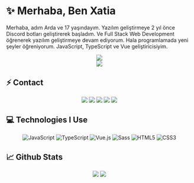 # ✨ Merhaba, Ben Xatia

Merhaba, adım Arda ve 17 yaşındayım. Yazılım geliştirmeye 2 yıl önce Discord botları geliştirerek başladım. Ve Full Stack Web Development öğrenerek yazılım geliştirmeye devam ediyorum. Hala programlamada yeni şeyler öğreniyorum. JavaScript, TypeScript ve Vue geliştiricisiyim. 

<div align="center">
    <img src="https://komarev.com/ghpvc/?username=xatiamarka&color=dc143c"/>
</div>

<div align="center">
    <a href="https://discord.com/users/419516250784530442" title="Discord Profile"><img src="https://lanyard-profile-readme.vercel.app/api/712272819949404210"></a>
</div>

## ⚡ Contact

<div align="center">
    <a href="https://discord.com/users/419516250784530442" target="_blank"><img src="https://shields.io/badge/Xatiamarka-111111.svg?&style=for-the-badge&logo=discord"></a>
    <a href="https://github.com/xatiamarka" target="_blank"><img src="https://shields.io/badge/Xatiamarka-111111.svg?&style=for-the-badge&logo=github"></a>
    <a href="https://www.npmjs.com/~xatiamarka" target="_blank"><img src="https://shields.io/badge/Xatiamarka-111111.svg?&style=for-the-badge&logo=npm"></a>
    <a href="https://discord.gg/atl" target="_blank"><img src="https://shields.io/badge/My Discord Server-111111.svg?&style=for-the-badge"></a>
    <a href="https://xatiamarka.tk" target="_blank"><img src="https://shields.io/badge/My Website-111111.svg?&style=for-the-badge"></a>
</div>

## 💻 Technologies I Use

<div align="center">
    <img alt="JavaScript" align="center" src="https://img.shields.io/badge/-Javascript-edb200?style=flat-square&logo=javascript&logoColor=white"/>
    <img alt="TypeScript" align="center" src="https://img.shields.io/badge/-Typescript-007acc?style=flat-square&logo=typescript&logoColor=white"/>
    <img alt="Vue.js" align="center" src="https://img.shields.io/badge/-Vue.js-41B883?style=flat-square&logo=vue.js&logoColor=white"/>
    <img alt="Sass" align="center" src="https://img.shields.io/badge/-Sass-CC6699?style=flat-square&logo=sass&logoColor=white"/>
    <img alt="HTML5" align="center" src="https://img.shields.io/badge/-HTML5-E34F26?style=flat-square&logo=html5&logoColor=white"/>
    <img alt="CSS3" align="center" src="https://img.shields.io/badge/-CSS3-264de4?style=flat-square&logo=css3&logoColor=white"/>
</div>

## 📈 Github Stats

<p align="center">
  <a href="https://github.com/xatiamarka/" target="_blank"><img src="https://github-readme-stats.vercel.app/api/top-langs/?username=xatiamarka&hide=c%23,powershell,java&title_color=2aa889&text_color=99d1ce&icon_color=2bbc8a&bg_color=0c1014&langs_count=8&layout=compact"/></a>
  <a href="https://github.com/xatiamarka/" target="_blank"><img src="https://github-readme-stats.vercel.app/api?username=xatiamarka&show_icons=true&border_radius=10px&title_color=ff0000&hide_border=true&bg_color=171a1f&text_color=fff&icon_color=ff0000&custom_title=Xatia Marka%27s+Github+Statistics"/></a>
</p>
